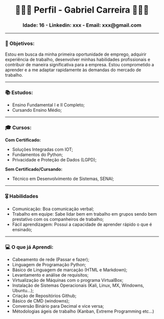<center>
<h1>
👨🏻‍💻 Perfil - Gabriel Carreira 👨🏻‍💻
</h1>
<h3> Idade: 16 - Linkedin: xxx - Email: xxx@gmail.com</h3>

---
</center>

### **🎯 Objetivos:** 

Estou em busca da minha primeira oportunidade de emprego, adquirir experiência de trabalho, desenvolver minhas habilidades profissionais e contribuir de maneira significativa para a empresa. Estou comprometido a aprender e a me adaptar rapidamente às demandas do mercado de trabalho.

---

### **📚 Estudos:**

* Ensino Fundamental I e II Completo;
* Cursando Ensino Médio;

---

### **🎓 Cursos:**

**Com Certificado:**

* Soluções Integradas com IOT;
* Fundamentos do Python;
* Privacidade e Proteção de Dados (LGPD);

**Sem Certificado/Cursando:**
* Técnico em Desenvolvimento de Sistemas, SENAI;

---

### **🎖️ Habilidades**

* Comunicação: Boa comunicação verbal;
* Trabalho em equipe: Sabe lidar bem em trabalho em grupos sendo bem prestativo com os companheiros de trabalho;
* Fácil aprendizagem: Possui a capacidade de aprender rápido o que é ensinado;

---

### **💻 O que já Aprendi:** 

* Cabeamento de rede (Passar e fazer);
* Linguagem de Programação Python;
* Básico de Linguagem de marcação (HTML e Markdown);
* Levantamento e análise de requisitos;
* Virtualização de Máquinas com o programa VirtualBox;
* Instalação de Sistemas Operacionais (Kali, Linux, MX, Windowns, Ubuntu...);
* Criação de Repositórios Github;
* Básico de CMD (windowns);
* Conversão Binário para Decimal e vice versa;
* Métodologias ágeis de trabalho (Kanban, Extreme Programming etc...)

